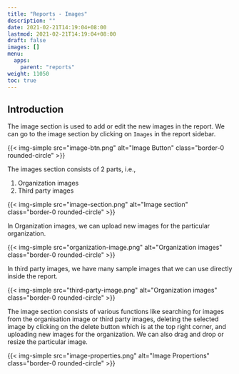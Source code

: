 ```yaml
---
title: "Reports - Images"
description: ""
date: 2021-02-21T14:19:04+08:00
lastmod: 2021-02-21T14:19:04+08:00
draft: false
images: []
menu:
  apps:
    parent: "reports"
weight: 11050
toc: true
---
```



## Introduction

The image section is used to add or edit the new images in the report. We can go to the image section by clicking on `Images` in the report sidebar.

{{< img-simple src="image-btn.png" alt="Image Button" class="border-0 rounded-circle" >}}

The images section consists of 2 parts, i.e.,

1. Organization images
2. Third party images

{{< img-simple src="image-section.png" alt="Image section" class="border-0 rounded-circle" >}}

In Organization images, we can upload new images for the particular organization.

{{< img-simple src="organization-image.png" alt="Organization images" class="border-0 rounded-circle" >}}

In third party images, we have many sample images that we can use directly inside the report.

{{< img-simple src="third-party-image.png" alt="Organization images" class="border-0 rounded-circle" >}}

The image section consists of various functions like searching for images from the organisation image or third party images, deleting the selected image by clicking on the delete button which is at the top right corner, and uploading new images for the organization. We can also drag and drop or resize the particular image.

{{< img-simple src="image-properties.png" alt="Image Propertions" class="border-0 rounded-circle" >}}
